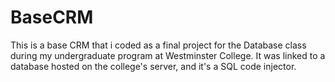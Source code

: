 # BaseCRM

This is a base CRM that i coded as a final project for the Database class during my undergraduate 
program at Westminster College. 
It was linked to a database hosted on the college's server, and it's a SQL code injector.
